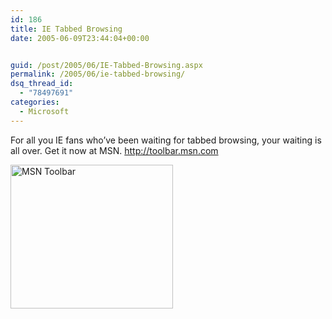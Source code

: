 ```yaml
---
id: 186
title: IE Tabbed Browsing
date: 2005-06-09T23:44:04+00:00


guid: /post/2005/06/IE-Tabbed-Browsing.aspx
permalink: /2005/06/ie-tabbed-browsing/
dsq_thread_id:
  - "78497691"
categories:
  - Microsoft
---
```

<p>For all you IE fans who&rsquo;ve been waiting for tabbed browsing, your waiting is all over. Get it now at MSN. <a href="http://toolbar.msn.com/">http://toolbar.msn.com</a> </p>
<p><img height="230" alt="MSN Toolbar" src="https://merill.net/wp-content/uploads/contentbinary/tb_art.gif" width="260" border="0" /></p>